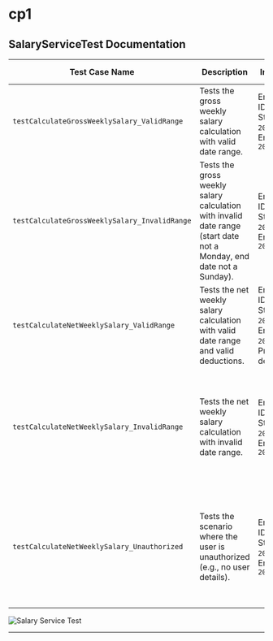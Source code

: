 # cp1

## SalaryServiceTest Documentation

| Test Case Name                             | Description                                                                                                                                       | Input Data                                                                                         | Expected Outcome                                                                                                 | Dependencies                              |
|-------------------------------------------|---------------------------------------------------------------------------------------------------------------------------------------------------|---------------------------------------------------------------------------------------------------|------------------------------------------------------------------------------------------------------------------|-------------------------------------------|
| `testCalculateGrossWeeklySalary_ValidRange` | Tests the gross weekly salary calculation with valid date range.                                                                                 | Employee ID: `EMP001`, Start Date: `2024-01-01`, End Date: `2024-01-07`                           | Returns gross weekly salary: `1000.00` (mocked value)                                                            | `SalaryService`, `EmployeeService`        |
| `testCalculateGrossWeeklySalary_InvalidRange` | Tests the gross weekly salary calculation with invalid date range (start date not a Monday, end date not a Sunday).                             | Employee ID: `EMP001`, Start Date: `2024-01-02`, End Date: `2024-01-07`                           | Returns error response: `400 BAD_REQUEST` with error message `Start date must be a Monday and end date must be a Sunday.` | `SalaryService`, `EmployeeService`        |
| `testCalculateNetWeeklySalary_ValidRange`  | Tests the net weekly salary calculation with valid date range and valid deductions.                                                              | Employee ID: `EMP001`, Start Date: `2024-01-01`, End Date: `2024-01-07`, Predefined deductions.   | Returns net weekly salary after calculating deductions (e.g., `900.00` after deductions).                        | `SalaryService`, `DeductionsService`, `AttendanceService` |
| `testCalculateNetWeeklySalary_InvalidRange` | Tests the net weekly salary calculation with invalid date range.                                                                                 | Employee ID: `EMP001`, Start Date: `2024-01-02`, End Date: `2024-01-07`                           | Returns error response: `400 BAD_REQUEST` with error message `Start date must be a Monday and end date must be a Sunday.` | `SalaryService`, `DeductionsService`, `AttendanceService` |
| `testCalculateNetWeeklySalary_Unauthorized` | Tests the scenario where the user is unauthorized (e.g., no user details).                                                                       | Employee ID: `EMP001`, Start Date: `2024-01-01`, End Date: `2024-01-07`                           | Returns error response: `401 UNAUTHORIZED` indicating the user is not authorized to perform the calculation. | `SalaryService`, `DeductionsService`      |


![Salary Service Test](https://drive.google.com/uc?id=1WUTQjnREjx9jmpxFJFOApsPMwoIoFP7Y)

---